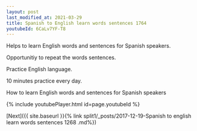 ```yaml
---
layout: post
last_modified_at: 2021-03-29
title: Spanish to English learn words sentences 1764 
youtubeId: 6CaLv7YF-T8
---
```

 
 
Helps to learn English words and sentences for Spanish speakers.

Opportunitiy to repeat the words sentences. 

Practice English language. 
 
10 minutes practice every day. 
 
How to learn English words and sentences for Spanish speakers 
 
{% include youtubePlayer.html id=page.youtubeId %}
 
 
[Next]({{ site.baseurl }}{% link  split1/_posts/2017-12-19-Spanish to english learn words sentences 1268 .md%})
 
